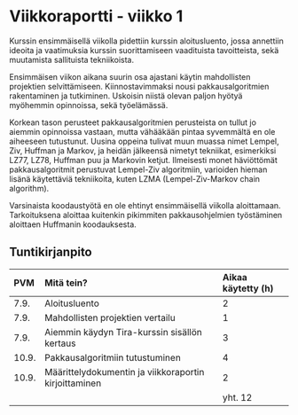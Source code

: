 # Viikkoraportti - viikko 1

Kurssin ensimmäisellä viikolla pidettiin kurssin aloitusluento, jossa annettiin ideoita ja vaatimuksia kurssin suorittamiseen vaadituista tavoitteista, sekä muutamista sallituista tekniikoista.

Ensimmäisen viikon aikana suurin osa ajastani käytin mahdollisten projektien selvittämiseen. Kiinnostavimmaksi nousi pakkausalgoritmien rakentaminen ja tutkiminen. Uskoisin niistä olevan paljon hyötyä myöhemmin opinnoissa, sekä työelämässä.

Korkean tason perusteet pakkausalgoritmien perusteista on tullut jo aiemmin opinnoissa vastaan, mutta vähääkään pintaa syvemmältä en ole aiheeseen tutustunut. Uusina oppeina tulivat muun muassa nimet Lempel, Ziv, Huffman ja Markov, ja heidän jälkeensä nimetyt tekniikat, esimerkiksi LZ77, LZ78, Huffman puu ja Markovin ketjut. Ilmeisesti monet häviöttömät pakkausalgoritmit perustuvat Lempel-Ziv algoritmiin, varioiden hieman lisänä käytettäviä tekniikoita, kuten LZMA (Lempel-Ziv-Markov chain algorithm).

Varsinaista koodaustyötä en ole ehtinyt ensimmäisellä viikolla aloittamaan. Tarkoituksena aloittaa kuitenkin pikimmiten pakkausohjelmien työstäminen aloittaen Huffmanin koodauksesta.

## Tuntikirjanpito

|PVM|Mitä tein?|Aikaa käytetty (h)|
|:--|:--|:--|
|7.9.|Aloitusluento|2|
|7.9.|Mahdollisten projektien vertailu|1|
|7.9.|Aiemmin käydyn Tira-kurssin sisällön kertaus|3|
|10.9.|Pakkausalgoritmiin tutustuminen|4|
|10.9.|Määrittelydokumentin ja viikkoraportin kirjoittaminen|2|
|||yht. 12|
